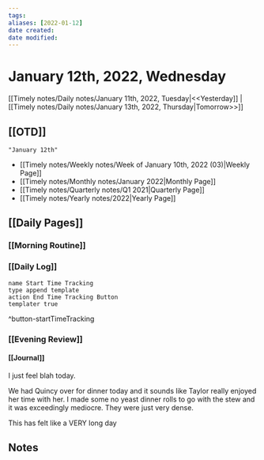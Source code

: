 ```yaml
---
tags:
aliases: [2022-01-12]
date created:
date modified:
---
```


# January 12th, 2022, Wednesday

[[Timely notes/Daily notes/January 11th, 2022, Tuesday|<<Yesterday]] | [[Timely notes/Daily notes/January 13th, 2022, Thursday|Tomorrow>>]]

## [[OTD]]

```query
"January 12th"
```
- [[Timely notes/Weekly notes/Week of January 10th, 2022 (03)|Weekly Page]]
- [[Timely notes/Monthly notes/January 2022|Monthly Page]]
- [[Timely notes/Quarterly notes/Q1 2021|Quarterly Page]]
- [[Timely notes/Yearly notes/2022|Yearly Page]]

## [[Daily Pages]]

### [[Morning Routine]]

### [[Daily Log]]

```button
name Start Time Tracking
type append template
action End Time Tracking Button
templater true
```
^button-startTimeTracking

### [[Evening Review]]

#### [[Journal]]

I just feel blah today.

We had Quincy over for dinner today and it sounds like Taylor really enjoyed her time with her. I made some no yeast dinner rolls to go with the stew and it was exceedingly mediocre. They were just very dense.

This has felt like a VERY long day

## Notes
